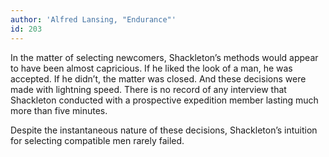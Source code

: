```yaml
---
author: 'Alfred Lansing, "Endurance"'
id: 203
---
```


In the matter of selecting newcomers, Shackleton’s methods would appear to have been almost capricious. If he liked the look of a man, he was accepted. If he didn’t, the matter was closed. And these decisions were made with lightning speed. There is no record of any interview that Shackleton conducted with a prospective expedition member lasting much more than five minutes.

Despite the instantaneous nature of these decisions, Shackleton’s intuition for selecting compatible men rarely failed.
